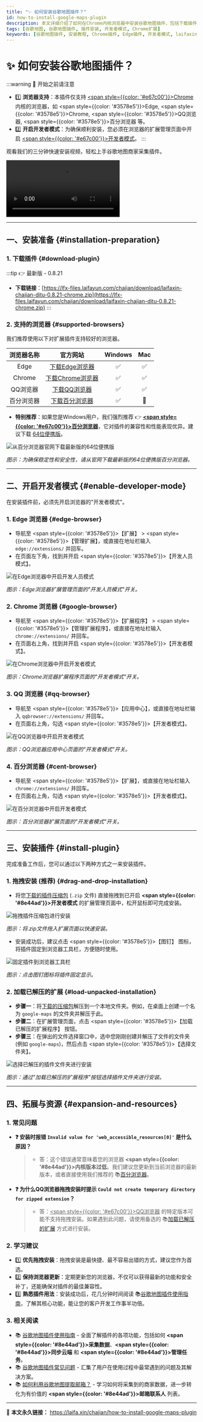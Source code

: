 ```yaml
---
title: "✨ 如何安装谷歌地图插件？"
id: how-to-install-google-maps-plugin
description: 本文详细介绍了如何在Chrome内核浏览器中安装谷歌地图插件，包括下载插件、开启开发者模式以及具体的安装步骤。
tags: [谷歌地图, 谷歌地图插件, 插件安装, 开发者模式, Chrome扩展]
keywords: [谷歌地图插件, 安装教程, Chrome插件, Edge插件, 开发者模式, laifaxin]
---
```


# ✨ 如何安装谷歌地图插件？

:::warning 🔔 开始之前请注意

- 1️⃣ **浏览器支持**：本插件仅支持 <u><span style={{color: '#e67c00'}}>Chrome</span></u> 内核的浏览器，如 <span style={{color: '#3578e5'}}>Edge</span>, <span style={{color: '#3578e5'}}>Chrome</span>, <span style={{color: '#3578e5'}}>QQ浏览器</span>, <span style={{color: '#3578e5'}}>百分浏览器</span> 等。
- 2️⃣ **开启开发者模式**：为确保顺利安装，您必须在浏览器的扩展管理页面中开启 <u><span style={{color: '#e67c00'}}>开发者模式</span></u>。
  :::

观看我们的三分钟快速安装视频，轻松上手谷歌地图商家采集插件。

<video src="https://web-files.laifa.xin/cj-google-maps/1-anzhuang.mp4" controls></video>

---

## 一、安装准备 {#installation-preparation}

### 1. 下载插件 {#download-plugin}

:::tip 👉 最新版 - 0.8.21

- **下载链接**：[https://lfx-files.laifayun.com/chajian/download/laifaxin-chajian-ditu-0.8.21-chrome.zip](https://lfx-files.laifayun.com/chajian/download/laifaxin-chajian-ditu-0.8.21-chrome.zip)
  :::

### 2. 支持的浏览器 {#supported-browsers}

我们推荐使用以下对扩展插件支持较好的浏览器。

| 浏览器名称 |                        官方网站                        | Windows | Mac |
| :--------: | :----------------------------------------------------: | :-----: | :-: |
|    Edge    | [下载Edge浏览器](https://www.microsoft.com/zh-cn/edge) |   ✅    | ✅  |
|   Chrome   |     [下载Chrome浏览器](https://google.cn/chrome/)      |   ✅    | ✅  |
|  QQ浏览器  |        [下载QQ浏览器](https://browser.qq.com/)         |   ✅    | ✅  |
| 百分浏览器 |     [下载百分浏览器](https://www.centbrowser.cn/)      |   ✅    | 🔲  |

- **特别推荐**：如果您是Windows用户，我们强烈推荐 👉 [**<span style={{color: '#e67c00'}}>百分浏览器</span>**](https://www.centbrowser.cn/)，它对插件的兼容性和性能表现优异。建议下载 [64位便携版](https://www.centbrowser.cn/history.html)。

![从百分浏览器官网下载最新版的64位便携版](https://cos.files.maozhishi.com/data/web/web-files/img/20250504143106.png)

_图示：为确保稳定性和安全性，请从官网下载最新版的64位便携版百分浏览器。_

---

## 二、开启开发者模式 {#enable-developer-mode}

在安装插件前，必须先开启浏览器的"开发者模式"。

### 1. Edge 浏览器 {#edge-browser}

- 导航至 <span style={{color: '#3578e5'}}>【扩展】</span> > <span style={{color: '#3578e5'}}>【管理扩展】</span>，或直接在地址栏输入 `edge://extensions/` 并回车。
- 在页面左下角，找到并开启 <span style={{color: '#3578e5'}}>【开发人员模式】</span>。

![在Edge浏览器中开启开发人员模式](https://cos.files.maozhishi.com/data/web/web-files/img/20240818183154.png)

_图示：Edge浏览器扩展管理页面的"开发人员模式"开关。_

### 2. Chrome 浏览器 {#google-browser}

- 导航至 <span style={{color: '#3578e5'}}>【扩展程序】</span> > <span style={{color: '#3578e5'}}>【管理扩展程序】</span>，或直接在地址栏输入 `chrome://extensions/` 并回车。
- 在页面右上角，找到并开启 <span style={{color: '#3578e5'}}>【开发者模式】</span>。

![在Chrome浏览器中开启开发者模式](https://cos.files.maozhishi.com/data/web/web-files/img/20240818185155.png)

_图示：Chrome浏览器扩展程序页面的"开发者模式"开关。_

### 3. QQ 浏览器 {#qq-browser}

- 导航至 <span style={{color: '#3578e5'}}>【应用中心】</span>，或直接在地址栏输入 `qqbrowser://extensions/` 并回车。
- 在页面右上角，勾选 <span style={{color: '#3578e5'}}>【开发者模式】</span>。

![在QQ浏览器中开启开发者模式](https://cos.files.maozhishi.com/data/web/web-files/img/20240818185613.png)

_图示：QQ浏览器应用中心页面的"开发者模式"开关。_

### 4. 百分浏览器 {#cent-browser}

- 导航至 <span style={{color: '#3578e5'}}>【扩展】</span>，或直接在地址栏输入 `chrome://extensions/` 并回车。
- 在页面右上角，勾选 <span style={{color: '#3578e5'}}>【开发者模式】</span>。

![在百分浏览器中开启开发者模式](https://cos.files.maozhishi.com/data/web/web-files/img/20240818184914.png)

_图示：百分浏览器扩展页面的"开发者模式"开关。_

---

## 三、安装插件 {#install-plugin}

完成准备工作后，您可以通过以下两种方式之一来安装插件。

### 1. 拖拽安装 (推荐) {#drag-and-drop-installation}

- 将您[下载的插件压缩包](#download-plugin) (`.zip` 文件) 直接拖拽到已开启 **<span style={{color: '#8e44ad'}}>开发者模式</span>** 的扩展管理页面中，松开鼠标即可完成安装。

![拖拽插件压缩包进行安装](https://cos.files.maozhishi.com/data/web/web-files/img/20240818200208.png)

_图示：将.zip文件拖入扩展页面以快速安装。_

- 安装成功后，建议点击 <span style={{color: '#3578e5'}}>【图钉】</span> 图标，将插件固定到浏览器工具栏，方便随时使用。

![固定插件到浏览器工具栏](https://cos.files.maozhishi.com/data/web/web-files/img/20240818200513.png)

_图示：点击图钉图标将插件固定显示。_

### 2. 加载已解压的扩展 {#load-unpacked-installation}

- **步骤一**：将[下载的压缩包](#download-plugin)解压到一个本地文件夹。例如，在桌面上创建一个名为 `google-maps` 的文件夹并解压于此。
- **步骤二**：在扩展管理页面，点击 <span style={{color: '#3578e5'}}>【加载已解压的扩展程序】</span> 按钮。
- **步骤三**：在弹出的文件选择窗口中，选中您刚刚创建并解压了文件的文件夹 (例如 `google-maps`)，然后点击 <span style={{color: '#3578e5'}}>【选择文件夹】</span>。

![选择已解压的插件文件夹进行安装](https://cos.files.maozhishi.com/data/web/web-files/img/20240818201408.png)

_图示：通过"加载已解压的扩展程序"按钮选择插件文件夹进行安装。_

---

## 四、拓展与资源 {#expansion-and-resources}

### 1. 常见问题

- **❓ 安装时报错 `Invalid value for 'web_accessible_resources[0]'` 是什么原因？**

  > - 答：这个错误通常意味着您的浏览器 **<span style={{color: '#8e44ad'}}>内核版本过低</span>**。我们建议您更新到当前浏览器的最新版本，或者直接使用我们推荐的 📚[百分浏览器](#supported-browsers)。

- **❓ 为什么QQ浏览器拖拽安装时提示 `Could not create temporary directory for zipped extension`？**
  > - 答：<u><span style={{color: '#e67c00'}}>QQ浏览器</span></u> 的特定版本可能不支持拖拽安装。如果遇到此问题，请使用备选的 📚[加载已解压的扩展](#load-unpacked-installation) 方式进行安装。

### 2. 学习建议

- 1️⃣ **优先拖拽安装**：拖拽安装是最快捷、最不容易出错的方式，建议您作为首选。
- 2️⃣ **保持浏览器更新**：定期更新您的浏览器，不仅可以获得最新的功能和安全补丁，还能确保对插件的最佳兼容性。
- 3️⃣ **熟悉插件用法**：安装成功后，花几分钟时间阅读 📚[谷歌地图插件使用指南](./how-to-use-google-maps-plugin)，了解其核心功能，能让您的客户开发工作事半功倍。

### 3. 相关阅读

- 📚 [谷歌地图插件使用指南](./how-to-use-google-maps-plugin) - 全面了解插件的各项功能，包括如何 **<span style={{color: '#8e44ad'}}>采集数据</span>**、**<span style={{color: '#8e44ad'}}>同步云端</span>** 和 **<span style={{color: '#8e44ad'}}>管理任务</span>**。
- 📚 [谷歌地图插件常见问题](./google-maps-plugin-faq) - 汇集了用户在使用过程中最常遇到的问题及其解决方案。
- 📚 [如何利用谷歌地图提取邮箱？](./how-to-extract-email-from-google-maps) - 学习如何将采集到的商家数据，进一步转化为有价值的 **<span style={{color: '#8e44ad'}}>邮箱联系人</span>** 列表。

---

🔗 **本文永久链接：** https://laifa.xin/chajian/how-to-install-google-maps-plugin
